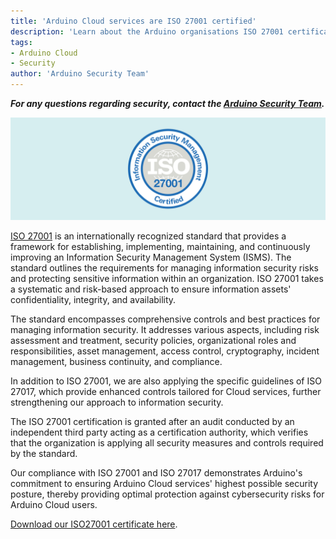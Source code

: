 ```yaml
---
title: 'Arduino Cloud services are ISO 27001 certified'
description: 'Learn about the Arduino organisations ISO 27001 certification and what it means.'
tags:
- Arduino Cloud
- Security
author: 'Arduino Security Team'
---
```


***For any questions regarding security, contact the [Arduino Security Team](mailto:security@arduino.cc).***  


![Arduino Cloud services are officially certified for ISO/IEC 27001:2022 (ISO 27001)](./assets/infosec.png)

[ISO 27001](https://www.iso.org/isoiec-27001-information-security.html) is an internationally recognized standard that provides a framework for establishing, implementing, maintaining, and continuously improving an Information Security Management System (ISMS). The standard outlines the requirements for managing information security risks and protecting sensitive information within an organization. ISO 27001 takes a systematic and risk-based approach to ensure information assets' confidentiality, integrity, and availability.

The standard encompasses comprehensive controls and best practices for managing information security. It addresses various aspects, including risk assessment and treatment, security policies, organizational roles and responsibilities, asset management, access control, cryptography, incident management, business continuity, and compliance.

In addition to ISO 27001, we are also applying the specific guidelines of ISO 27017, which provide enhanced controls tailored for Cloud services, further strengthening our approach to information security.

The ISO 27001 certification is granted after an audit conducted by an independent third party acting as a certification authority, which verifies that the organization is applying all security measures and controls required by the standard.

Our compliance with ISO 27001 and ISO 27017 demonstrates Arduino's commitment to ensuring Arduino Cloud services' highest possible security posture, thereby providing optimal protection against cybersecurity risks for Arduino Cloud users.

[Download our ISO27001 certificate here](./assets/ISOIEC-27001-2022.pdf).
